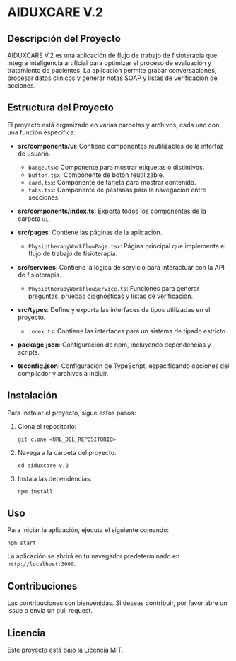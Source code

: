 # AIDUXCARE V.2

## Descripción del Proyecto
AIDUXCARE V.2 es una aplicación de flujo de trabajo de fisioterapia que integra inteligencia artificial para optimizar el proceso de evaluación y tratamiento de pacientes. La aplicación permite grabar conversaciones, procesar datos clínicos y generar notas SOAP y listas de verificación de acciones.

## Estructura del Proyecto
El proyecto está organizado en varias carpetas y archivos, cada uno con una función específica:

- **src/components/ui**: Contiene componentes reutilizables de la interfaz de usuario.
  - `badge.tsx`: Componente para mostrar etiquetas o distintivos.
  - `button.tsx`: Componente de botón reutilizable.
  - `card.tsx`: Componente de tarjeta para mostrar contenido.
  - `tabs.tsx`: Componente de pestañas para la navegación entre secciones.

- **src/components/index.ts**: Exporta todos los componentes de la carpeta `ui`.

- **src/pages**: Contiene las páginas de la aplicación.
  - `PhysiotherapyWorkflowPage.tsx`: Página principal que implementa el flujo de trabajo de fisioterapia.

- **src/services**: Contiene la lógica de servicio para interactuar con la API de fisioterapia.
  - `PhysiotherapyWorkflowService.ts`: Funciones para generar preguntas, pruebas diagnósticas y listas de verificación.

- **src/types**: Define y exporta las interfaces de tipos utilizadas en el proyecto.
  - `index.ts`: Contiene las interfaces para un sistema de tipado estricto.

- **package.json**: Configuración de npm, incluyendo dependencias y scripts.

- **tsconfig.json**: Configuración de TypeScript, especificando opciones del compilador y archivos a incluir.

## Instalación
Para instalar el proyecto, sigue estos pasos:

1. Clona el repositorio:
   ```
   git clone <URL_DEL_REPOSITORIO>
   ```

2. Navega a la carpeta del proyecto:
   ```
   cd aiduxcare-v.2
   ```

3. Instala las dependencias:
   ```
   npm install
   ```

## Uso
Para iniciar la aplicación, ejecuta el siguiente comando:
```
npm start
```

La aplicación se abrirá en tu navegador predeterminado en `http://localhost:3000`.

## Contribuciones
Las contribuciones son bienvenidas. Si deseas contribuir, por favor abre un issue o envía un pull request.

## Licencia
Este proyecto está bajo la Licencia MIT.